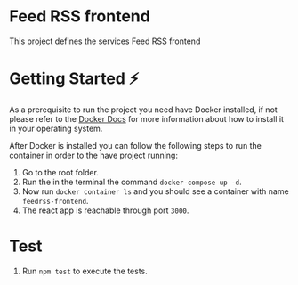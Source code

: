 # Feed RSS frontend
This project defines the services Feed RSS frontend

# Getting Started ⚡️

As a prerequisite to run the project you need have Docker installed, if not please refer to the [Docker Docs](https://docs.docker.com) for more information about how to install it in your operating system.

After Docker is installed you can follow the following steps to run the container in order to the have project running:

 1. Go to the root folder.
 2. Run the in the terminal the command `docker-compose up -d`.
 3. Now run `docker container ls` and you should see a container with name `feedrss-frontend`.
 4. The react app is reachable through port `3000`.

 # Test
 
 1. Run `npm test` to execute the tests.
 